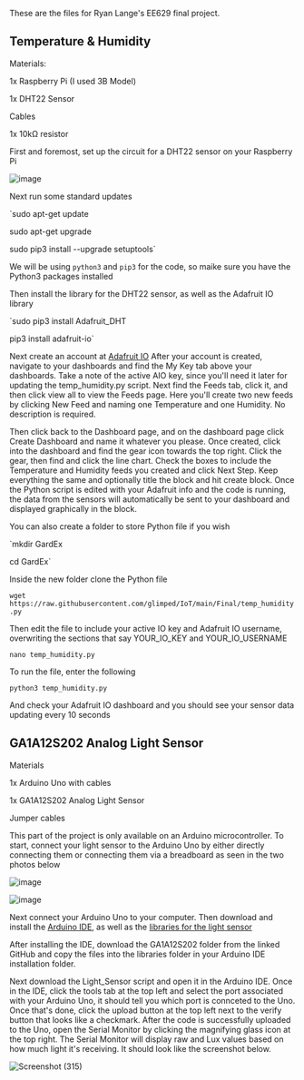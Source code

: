 These are the files for Ryan Lange's EE629 final project. 


## Temperature & Humidity

Materials:

1x Raspberry Pi (I used 3B Model)

1x DHT22 Sensor

Cables

1x 10kΩ resistor




First and foremost, set up the circuit for a DHT22 sensor on your Raspberry Pi

![image](https://user-images.githubusercontent.com/53006579/145725288-2e44a265-50a2-4bb3-addc-9131c9e5e298.png)

Next run some standard updates

`sudo apt-get update

sudo apt-get upgrade

sudo pip3 install --upgrade setuptools`


We will be using `python3` and `pip3` for the code, so maike sure you have the Python3 packages installed


Then install the library for the DHT22 sensor, as well as the Adafruit IO library

`sudo pip3 install Adafruit_DHT

pip3 install adafruit-io`


Next create an account at [Adafruit IO](https://io.adafruit.com)
After your account is created, navigate to your dashboards and find the My Key tab above your dashboards. Take a note of the active AIO key, since you'll need it later for updating the temp_humidity.py script. Next find the Feeds tab, click it, and then click view all to view the Feeds page. Here you'll create two new feeds by clicking New Feed and naming one Temperature and one Humidity. No description is required. 

Then click back to the Dashboard page, and on the dashboard page click Create Dashboard and name it whatever you please. Once created, click into the dashboard and find the gear icon towards the top right. Click the gear, then find and click the line chart. Check the boxes to include the Temperature and Humidity feeds you created and click Next Step. Keep everything the same and optionally title the block and hit create block. Once the Python script is edited with your Adafruit info and the code is running, the data from the sensors will automatically be sent to your dashboard and displayed graphically in the block.


You can also create a folder to store Python file if you wish

`mkdir GardEx

cd GardEx`


Inside the new folder clone the Python file

`wget https://raw.githubusercontent.com/glimped/IoT/main/Final/temp_humidity.py`


Then edit the file to include your active IO key and Adafruit IO username, overwriting the sections that say YOUR_IO_KEY and YOUR_IO_USERNAME 

`nano temp_humidity.py`


To run the file, enter the following

`python3 temp_humidity.py`


And check your Adafruit IO dashboard and you should see your sensor data updating every 10 seconds




## GA1A12S202 Analog Light Sensor

Materials

1x Arduino Uno with cables

1x GA1A12S202 Analog Light Sensor

Jumper cables



This part of the project is only available on an Arduino microcontroller. To start, connect your light sensor to the Arduino Uno by either directly connecting them or connecting them via a breadboard as seen in the two photos below

![image](https://user-images.githubusercontent.com/53006579/146092549-bc2f63f0-8a3b-4987-8566-4ecacd52a668.png)


![image](https://user-images.githubusercontent.com/53006579/146092567-6cc7ede4-1804-4b36-8974-6379c4103a59.png)



Next connect your Arduino Uno to your computer. Then download and install the [Arduino IDE](https://www.arduino.cc/en/software), as well as the [libraries for the light sensor](https://github.com/arduinolearning/Arduino-Libraries/tree/master/GA1A12S202)

After installing the IDE, download the GA1A12S202 folder from the linked GitHub and copy the files into the libraries folder in your Arduino IDE installation folder. 

Next download the Light_Sensor script and open it in the Arduino IDE. Once in the IDE, click the tools tab at the top left and select the port associated with your Arduino Uno, it should tell you which port is connceted to the Uno. Once that's done, click the upload button at the top left next to the verify button that looks like a checkmark. After the code is successfully uploaded to the Uno, open the Serial Monitor by clicking the magnifying glass icon at the top right. The Serial Monitor will display raw and Lux values based on how much light it's receiving. It should look like the screenshot below.



![Screenshot (315)](https://user-images.githubusercontent.com/53006579/146093958-a1f2c702-0605-4da6-86b2-bae13fed39eb.png)
